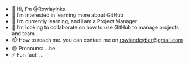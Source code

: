 - 👋 Hi, I’m @Rowlayinks
- 👀 I’m interested in learning more about GitHub
- 🌱 I’m currently learning, and i am a Project Manager
- 💞️ I’m looking to collaborate on how to use GitHub to manage projects and team
- 📫 How to reach me. you can contact me on rowlandcyber@gmail.com
- 😄 Pronouns: ...he
- ⚡ Fun fact: ...

<!---
Rowlayinks/Rowlayinks is a ✨ special ✨ repository because its `README.md` (this file) appears on your GitHub profile.
You can click the Preview link to take a look at your changes.
--->
